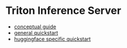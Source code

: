 # Triton Inference Server

* [conceptual guide](https://github.com/triton-inference-server/tutorials/blob/main/Conceptual_Guide/Part_1-model_deployment/README.md)
* [general quickstart](https://docs.nvidia.com/deeplearning/triton-inference-server/user-guide/docs/getting_started/quickstart.html)
* [huggingface specific quickstart](https://github.com/triton-inference-server/tutorials/tree/main/HuggingFace)
